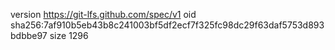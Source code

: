 version https://git-lfs.github.com/spec/v1
oid sha256:7af910b5eb43b8c241003bf5df2ecf7f325fc98dc29f63daf5753d893bdbbe97
size 1296
